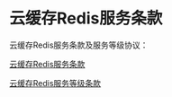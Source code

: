 # 云缓存Redis服务条款

云缓存Redis服务条款及服务等级协议：

[云缓存Redis服务条款](https://docs.jdcloud.com/cn/product-service-agreement/caching-redis-service-clause)

[云缓存Redis服务等级条款](https://docs.jdcloud.com/cn/product-service-agreement/caching-redis-service-level-agreement-sla)
